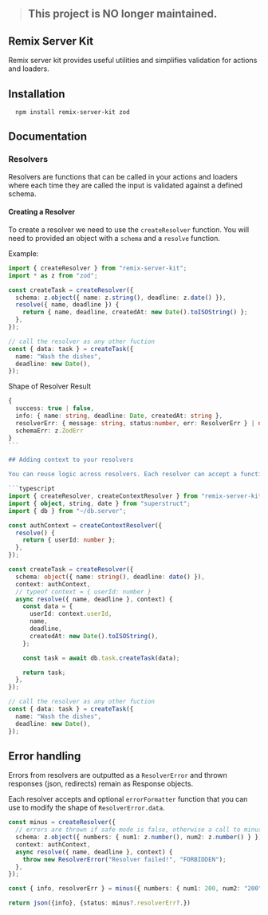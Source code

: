 > ## This project is NO longer maintained.

## Remix Server Kit
Remix server kit provides useful utilities and simplifies validation for actions and loaders.

## Installation

```shell
  npm install remix-server-kit zod
```

## Documentation

### Resolvers

Resolvers are functions that can be called in your actions and loaders where each time they are called the input is validated against a defined schema.

#### Creating a Resolver

To create a resolver we need to use the `createResolver` function. You will need to provided an object with a `schema` and a `resolve` function.

Example:

```typescript
import { createResolver } from "remix-server-kit";
import * as z from "zod";

const createTask = createResolver({
  schema: z.object({ name: z.string(), deadline: z.date() }),
  resolve({ name, deadline }) {
    return { name, deadline, createdAt: new Date().toISOString() };
  },
});

// call the resolver as any other fuction
const { data: task } = createTask({
  name: "Wash the dishes",
  deadline: new Date(),
});
```

Shape of Resolver Result

````typescript
{
  success: true | false,
  info: { name: string, deadline: Date, createdAt: string },
  resolverErr: { message: string, status:number, err: ResolverErr } | null,
  schemaErr: z.ZodErr
}
```

## Adding context to your resolvers

You can reuse logic across resolvers. Each resolver can accept a function that will populate the context variable of the resolver. This means that you can provide context directly form your actions and loaders to the resolver. The context variable will be **typed** automatically.

```typescript
import { createResolver, createContextResolver } from "remix-server-kit";
import { object, string, date } from "superstruct";
import { db } from "~/db.server";

const authContext = createContextResolver({
  resolve() {
    return { userId: number };
  },
});

const createTask = createResolver({
  schema: object({ name: string(), deadline: date() }),
  context: authContext,
  // typeof context = { userId: number }
  async resolve({ name, deadline }, context) {
    const data = {
      userId: context.userId,
      name,
      deadline,
      createdAt: new Date().toISOString(),
    };

    const task = await db.task.createTask(data);

    return task;
  },
});

// call the resolver as any other fuction
const { data: task } = createTask({
  name: "Wash the dishes",
  deadline: new Date(),
});
````

## Error handling

Errors from resolvers are outputted as a `ResolverError` and thrown responses (json, redirects) remain as Response objects.

Each resolver accepts and optional `errorFormatter` function that you can use to modify the shape of `ResolverError.data`.

```ts
const minus = createResolver({
  // errors are thrown if safe mode is false, otherwise a call to minus will return {data?: number, error?: ResolverError<T> }
  schema: z.object({ numbers: { num1: z.number(), num2: z.number() } }),
  context: authContext,
  async resolve({ name, deadline }, context) {
    throw new ResolverError("Resolver failed!", "FORBIDDEN");
  },
});

const { info, resolverErr } = minus({ numbers: { num1: 200, num2: "200" } });

return json({info}, {status: minus?.resolverErr?.})
```
